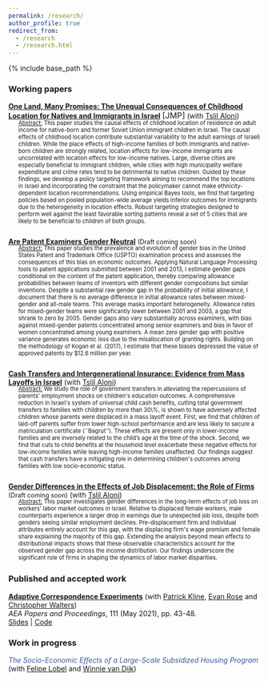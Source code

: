```yaml
---
permalink: /research/
author_profile: true
redirect_from:
  - /research
  - /research.html
---
```


{% include base_path %}

<style>
    details {
      margin-top: -16px; /* Adjust as needed */
    }

    details > summary {
      display: block;
    }



    details > summary::before {
      font-size: 0.9em;
      margin-right: 5px;
      display: inline-block;
      content: '▶️';
      transition: transform 0.5s ease;
      position: relative;
    }

    details[open] > summary::before {
      transform: rotate(90deg);
    }
</style>

### Working papers


<span style="color:#3b5998">[**One Land, Many Promises: The Unequal Consequences of Childhood Location for Natives and Immigrants in Israel**](/files/many_promises_jmp.pdf) </span> <font size="-0.1">[JMP]</font> (with [Tslil Aloni](https://sites.google.com/view/tslil-aloni/home?authuser=0))


<div class="indented-text" style="font-size: 0.8em; margin-left: 20px; margin-bottom: 25px; margin-top: -16px">
<span style="text-decoration: underline;">Abstract:</span> This paper studies the causal effects of childhood location of residence on adult income for native-born and former Soviet Union immigrant children in Israel. The causal effects of childhood location contribute substantial variability to the adult earnings of Israeli children. While the place effects of high-income families of both immigrants and native-born children are strongly related, location effects for low-income immigrants are uncorrelated with location effects for low-income natives. Large, diverse cities are especially beneficial to immigrant children, while cities with high municipality welfare expenditure and crime rates tend to be detrimental to native children. Guided by these findings, we develop a policy targeting framework aiming to recommend the top locations in Israel and incorporating the constraint that the policymaker cannot make ethnicity-dependent location recommendations. Using empirical Bayes tools, we find that targeting policies based on pooled population-wide average yields inferior outcomes for immigrants due to the heterogeneity in location effects. Robust targeting strategies designed to perform well against the least favorable sorting patterns reveal a set of 5 cities that are likely to be beneficial to children of both groups.
</div>

<span style="color:#3b5998">[**Are Patent Examiners Gender Neutral**]()</span> <span style="font-size: 0.9em;">(Draft coming soon)</span>


<div class="indented-text" style="font-size: 0.8em; margin-left: 20px; margin-bottom: 25px; margin-top: -16px">
<span style="text-decoration: underline;">Abstract:</span> This paper studies the prevalence and evolution of gender bias in the United States Patent and Trademark Office (USPTO) examination process and assesses the consequences of this bias on economic outcomes. Applying Natural Language Processing tools to patent applications submitted between 2001 and 2013, I estimate gender gaps conditional on the content of the patent application, thereby comparing allowance probabilities between teams of inventors with different gender compositions but similar inventions. Despite a substantial raw gender gap in the probability of initial allowance, I document that there is no average difference in initial allowance rates between mixed-gender and all-male teams.  This average masks important heterogeneity. Allowance rates for mixed-gender teams were significantly lower between 2001 and 2003, a gap that shrank to zero by 2005. Gender gaps also vary substantially across examiners, with bias against mixed-gender patents concentrated among senior examiners and bias in favor of women concentrated among young examiners. A mean zero gender gap with positive variance generates economic loss due to the misallocation of granting rights. Building on the methodology of Kogan et al. (2017), I estimate that these biases depressed the value of approved patents by $12.6 million per year.
</div>




<span style="color:#3b5998">[**Cash Transfers and Intergenerational Insurance: Evidence from Mass Layoffs in Israel**](/files/Jobloss_children_reform.pdf)</span> (with [Tslil Aloni](https://sites.google.com/view/tslil-aloni/home?authuser=0)) 


<div class="indented-text" style="font-size: 0.8em; margin-left: 20px; margin-bottom: 25px; margin-top: -16px">
    <span style="text-decoration: underline;">Abstract:</span> We study the role of government transfers in alleviating the repercussions of parents' employment shocks on children's education outcomes. A comprehensive reduction in Israel's system of universal child cash benefits, cutting total government transfers to families with children by more than 30\%, is shown to have adversely affected children whose parents were displaced in a mass layoff event. First, we find that children of laid-off parents suffer from lower high-school performance and are less likely to secure a matriculation certificate (``Bagrut''). These effects are present only in lower-income families and are inversely related to the child’s age at the time of the shock. Second, we find that cuts to child benefits at the household level exacerbate these negative effects for low-income families while leaving high-income families unaffected. Our findings suggest that cash transfers have a mitigating role in determining children's outcomes among families with low socio-economic status. 
</div>


<span style="color:#3b5998">[**Gender Differences in the Effects of Job Displacement: the Role of Firms**]()</span> <span style="font-size: 0.9em;">(Draft coming soon)</span> (with [Tslil Aloni](https://sites.google.com/view/tslil-aloni/home?authuser=0)) 


<div class="indented-text" style="font-size: 0.8em; margin-left: 20px; margin-bottom: 25px; margin-top: -16px">
    <span style="text-decoration: underline;">Abstract:</span> This paper investigates gender differences in the long-term effects of job loss on workers' labor market outcomes in Israel. Relative to displaced female workers, male counterparts experience a larger drop in earnings due to unexpected job loss, despite both genders seeing similar employment declines. Pre-displacement firm and individual attributes entirely account for this gap, with the displacing firm's wage premium and female share explaining the majority of this gap. Extending the analysis beyond mean effects to distributional impacts shows that these observable characteristics account for the observed gender gap across the income distribution. Our findings underscore the significant role of firms in shaping the dynamics of labor market disparities. 
</div>





### Published and accepted work

[**Adaptive Correspondence Experiments**](https://eml.berkeley.edu/~pkline/papers/skynet.pdf) (with [Patrick Kline](https://eml.berkeley.edu/~pkline/), [Evan Rose](https://ekrose.github.io/) and [Christopher Walters](https://eml.berkeley.edu/~crwalters/))   
*AEA Papers and Proceedings*, 111 (May 2021), pp. 43-48. \
[Slides](/files/AdaptiveCorrespondenceExperiments_Slides.pdf) | [Code](/files/AdaptiveCorrespondenceExperiments_code.zip) 


### Work in progress
<span style="color:#3b5998">*The Socio-Economic Effects of a Large-Scale Subsidized Housing Program*</span> (with [Felipe Lobel](http://felipelobel.com/#home) and [Winnie van Dijk](https://sites.google.com/site/winnielillianvandijk/)) 

